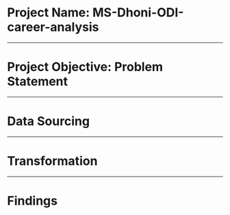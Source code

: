 # Project Name: MS-Dhoni-ODI-career-analysis


----
# Project Objective: Problem Statement


----
# Data Sourcing


----
# Transformation


----
# Findings
